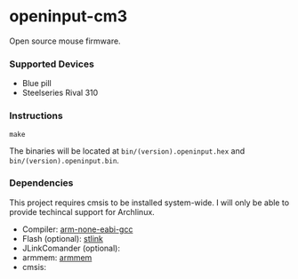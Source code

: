 # openinput-cm3

Open source mouse firmware.

### Supported Devices
- Blue pill
- Steelseries Rival 310

### Instructions

```
make
```

The binaries will be located at `bin/(version).openinput.hex` and `bin/(version).openinput.bin`.

### Dependencies

This project requires cmsis to be installed system-wide. I will only be able
to provide techincal support for Archlinux.

  - Compiler: [arm-none-eabi-gcc](https://www.archlinux.org/packages/community/x86_64/arm-none-eabi-gcc/)
  - Flash (optional): [stlink](https://www.archlinux.org/packages/community/x86_64/stlink/)
  - JLinkComander (optional): []()
  - armmem: [armmem]()
  - cmsis: []()

